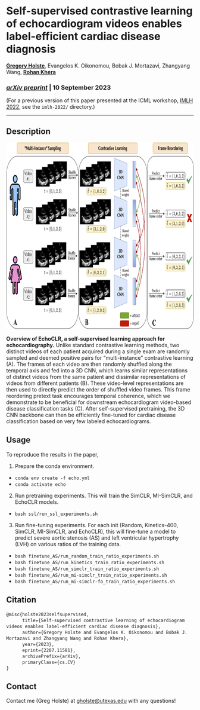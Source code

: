 # Self-supervised contrastive learning of echocardiogram videos enables label-efficient cardiac disease diagnosis

[**Gregory Holste**](https://gholste.me), Evangelos K. Oikonomou, Bobak J. Mortazavi, Zhangyang Wang, [**Rohan Khera**](https://www.cards-lab.org/team)

### [***arXiv preprint***](https://arxiv.org/abs/2207.11581) | 10 September 2023

(For a previous version of this paper presented at the ICML workshop, [IMLH 2022](https://sites.google.com/view/imlh2022/home?authuser=0), see the `imlh-2022/` directory.)

-----

## Description

<p align=center>
    <img src=figs/overview_fig_v4.png height=500>
</p>

**Overview of EchoCLR, a self-supervised learning approach for echocardiography.** Unlike standard contrastive learning methods, two distinct videos of each patient acquired during a single exam are randomly sampled and deemed positive pairs for “multi-instance” contrastive learning (A). The frames of each video are then randomly shuffled along the temporal axis and fed into a 3D CNN, which learns similar representations of distinct videos from the same patient and dissimilar representations of videos from different patients (B). These video-level representations are then used to directly predict the order of shuffled video frames. This frame reordering pretext task encourages temporal coherence, which we demonstrate to be beneficial for downstream echocardiogram video-based disease classification tasks (C). After self-supervised pretraining, the 3D CNN backbone can then be efficiently fine-tuned for cardiac disease classification based on very few labeled echocardiograms.

## Usage

To reproduce the results in the paper,
1. Prepare the conda environment.
- `conda env create -f echo.yml`
- `conda activate echo`
2. Run pretraining experiments. This will train the SimCLR, MI-SimCLR, and EchoCLR models.
- `bash ssl/run_ssl_experiments.sh`
3. Run fine-tuning experiments. For each init (Random, Kinetics-400, SimCLR, MI-SimCLR, and EchoCLR), this will fine-tune a model to predict severe aortic stenosis (AS) and left ventricular hypertrophy (LVH) on various ratios of the training data.
- `bash finetune_AS/run_random_train_ratio_experiments.sh`
- `bash finetune_AS/run_kinetics_train_ratio_experiments.sh`
- `bash finetune_AS/run_simclr_train_ratio_experiments.sh`
- `bash finetune_AS/run_mi-simclr_train_ratio_experiments.sh`
- `bash finetune_AS/run_mi-simclr-fo_train_ratio_experiments.sh`

## Citation

```
@misc{holste2023selfsupervised,
      title={Self-supervised contrastive learning of echocardiogram videos enables label-efficient cardiac disease diagnosis}, 
      author={Gregory Holste and Evangelos K. Oikonomou and Bobak J. Mortazavi and Zhangyang Wang and Rohan Khera},
      year={2023},
      eprint={2207.11581},
      archivePrefix={arXiv},
      primaryClass={cs.CV}
}
```

## Contact

Contact me (Greg Holste) at gholste@utexas.edu with any questions!